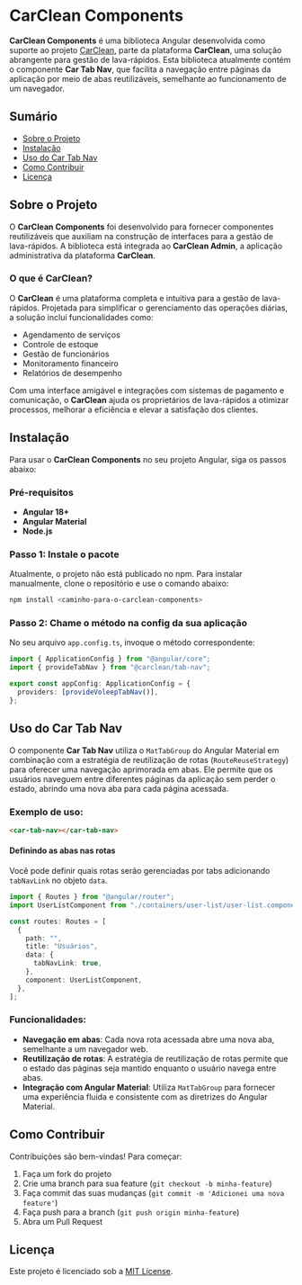 # CarClean Components

**CarClean Components** é uma biblioteca Angular desenvolvida como suporte ao projeto [CarClean](#carclean-admin), parte da plataforma **CarClean**, uma solução abrangente para gestão de lava-rápidos. Esta biblioteca atualmente contém o componente **Car Tab Nav**, que facilita a navegação entre páginas da aplicação por meio de abas reutilizáveis, semelhante ao funcionamento de um navegador.

## Sumário

- [Sobre o Projeto](#sobre-o-projeto)
- [Instalação](#instalação)
- [Uso do Car Tab Nav](#uso-do-car-tab-nav)
- [Como Contribuir](#como-contribuir)
- [Licença](#licença)

## Sobre o Projeto

O **CarClean Components** foi desenvolvido para fornecer componentes reutilizáveis que auxiliam na construção de interfaces para a gestão de lava-rápidos. A biblioteca está integrada ao **CarClean Admin**, a aplicação administrativa da plataforma **CarClean**.

### O que é CarClean?

O **CarClean** é uma plataforma completa e intuitiva para a gestão de lava-rápidos. Projetada para simplificar o gerenciamento das operações diárias, a solução inclui funcionalidades como:

- Agendamento de serviços
- Controle de estoque
- Gestão de funcionários
- Monitoramento financeiro
- Relatórios de desempenho

Com uma interface amigável e integrações com sistemas de pagamento e comunicação, o **CarClean** ajuda os proprietários de lava-rápidos a otimizar processos, melhorar a eficiência e elevar a satisfação dos clientes.

## Instalação

Para usar o **CarClean Components** no seu projeto Angular, siga os passos abaixo:

### Pré-requisitos

- **Angular 18+**
- **Angular Material**
- **Node.js**

### Passo 1: Instale o pacote

Atualmente, o projeto não está publicado no npm. Para instalar manualmente, clone o repositório e use o comando abaixo:

```bash
npm install <caminho-para-o-carclean-components>
```

### Passo 2: Chame o método na config da sua aplicação

No seu arquivo `app.config.ts`, invoque o método correspondente:

```typescript
import { ApplicationConfig } from "@angular/core";
import { provideTabNav } from "@carclean/tab-nav";

export const appConfig: ApplicationConfig = {
  providers: [provideVoleepTabNav()],
};
```

## Uso do Car Tab Nav

O componente **Car Tab Nav** utiliza o `MatTabGroup` do Angular Material em combinação com a estratégia de reutilização de rotas (`RouteReuseStrategy`) para oferecer uma navegação aprimorada em abas. Ele permite que os usuários naveguem entre diferentes páginas da aplicação sem perder o estado, abrindo uma nova aba para cada página acessada.

### Exemplo de uso:

```html
<car-tab-nav></car-tab-nav>
```

#### Definindo as abas nas rotas

Você pode definir quais rotas serão gerenciadas por tabs adicionando `tabNavLink` no objeto `data`.

```typescript
import { Routes } from "@angular/router";
import UserListComponent from "./containers/user-list/user-list.component";

const routes: Routes = [
  {
    path: "",
    title: "Usuários",
    data: {
      tabNavLink: true,
    },
    component: UserListComponent,
  },
];
```

### Funcionalidades:

- **Navegação em abas**: Cada nova rota acessada abre uma nova aba, semelhante a um navegador web.
- **Reutilização de rotas**: A estratégia de reutilização de rotas permite que o estado das páginas seja mantido enquanto o usuário navega entre abas.
- **Integração com Angular Material**: Utiliza `MatTabGroup` para fornecer uma experiência fluida e consistente com as diretrizes do Angular Material.

## Como Contribuir

Contribuições são bem-vindas! Para começar:

1. Faça um fork do projeto
2. Crie uma branch para sua feature (`git checkout -b minha-feature`)
3. Faça commit das suas mudanças (`git commit -m 'Adicionei uma nova feature'`)
4. Faça push para a branch (`git push origin minha-feature`)
5. Abra um Pull Request

## Licença

Este projeto é licenciado sob a [MIT License](./LICENSE).
